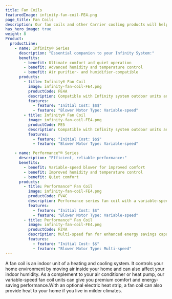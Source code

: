 ```yaml
---
title: Fan Coils
featuredImage: infinity-fan-coil-FE4.png
page_title: Fan Coils
description: Our fan coils and other Carrier cooling products will help push your cooling systems efficiency to its highest level. Contact us or order today!
has_hero_image: true
weight: 8
Product:
  productLine:
    - name: Infinity® Series
      description: "Essential companion to your Infinity System:"
      benefits:
        - benefit: Ultimate comfort and quiet operation
        - benefit: Advanced humidity and temperature control
        - benefit: Air purifier- and humidifier-compatible
      products:
        - title: Infinity® Fan Coil
          image: infinity-fan-coil-FE4.png
          productCode: FE4A
          description: Compatible with Infinity system outdoor units and includes a variable-speed fan that supports premium energy savings and comfort features.
          features:
            - feature: "Initial Cost: $$$"
            - feature: "Blower Motor Type: Variable-speed"
        - title: Infinity® Fan Coil
          image: infinity-fan-coil-FE4.png
          productCode: FE5
          description: Compatible with Infinity system outdoor units and includes a variable-speed fan that supports premium energy savings and comfort features.
          features:
            - feature: "Initial Cost: $$$"
            - feature: "Blower Motor Type: Variable-speed"

    - name: Performance™® Series
      description: "Efficient, reliable performance:"
      benefits:
        - benefit: Variable-speed blower for improved comfort
        - benefit: Improved humidity and temperature control
        - benefit: Quiet comfort
      products:
        - title: Performance™ Fan Coil
          image: infinity-fan-coil-FE4.png
          productCode: FV4C
          description: Performance series fan coil with a variable-speed fan for premium energy savings capabilities and comfort features.
          features:
            - feature: "Initial Cost: $$"
            - feature: "Blower Motor Type: Variable-speed"
        - title: Performance™ Fan Coil
          image: infinity-fan-coil-FE4.png
          productCode: FZ4A
          description: Multi-speed fan for enhanced energy savings capabilities and comfort features.
          features:
            - feature: "Initial Cost: $$"
            - feature: "Blower Motor Type: Multi-speed"
---
```


A fan coil is an indoor unit of a heating and cooling system. It controls your home environment by moving air inside your home and can also affect your indoor humidity. As a complement to your air conditioner or heat pump, our variable-speed fan coil units can give you premium comfort and energy-saving performance.With an optional electric heat strip, a fan coil can also provide heat to your home if you live in milder climates.
